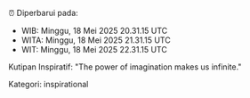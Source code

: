 ⏰ Diperbarui pada:
- WIB: Minggu, 18 Mei 2025 20.31.15 UTC
- WITA: Minggu, 18 Mei 2025 21.31.15 UTC
- WIT: Minggu, 18 Mei 2025 22.31.15 UTC

Kutipan Inspiratif:
"The power of imagination makes us infinite."


Kategori: inspirational

